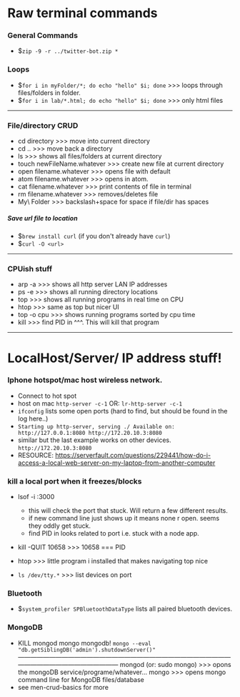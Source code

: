 # Raw terminal commands

### General Commands
- $`zip -9 -r ../twitter-bot.zip *`


### Loops
- $`for i in myFolder/*; do echo "hello" $i; done` >>> loops through files/folders in folder.
- $`for i in lab/*.html; do echo "hello" $i; done` >>> only html files

---
### File/directory CRUD
- cd directory			>>> move into current directory
- cd ..				>>> move back a directory
- ls 				>>> shows all files/folders at current directory
- touch newFileName.whatever 	>>> create new file at current directory
- open filename.whatever		>>> opens file with default
- atom filename.whatever		>>> opens in atom.
- cat filename.whatever		>>> print contents of file in terminal
- rm filename.whatever		>>> removes/deletes file
- My\ Folder			>>> backslash+space for space if file/dir has spaces

##### Save url file to location
* $`brew install curl` (if you don't already have `curl`)
* $`curl -O <url>`

---
### CPUish stuff
- arp -a 				>>> shows all http server LAN IP addresses
- ps -e				>>> shows all running directory locations
- top				>>> shows all running programs in real time on CPU
- htop			>>> same as top but nicer UI
- top -o cpu			>>> shows running programs sorted by cpu time
- kill <PID>			>>> find PID in ^^^. This will kill that program

----
# LocalHost/Server/ IP address stuff!

### Iphone hotspot/mac host wireless network. 
- Connect to hot spot 
- host on mac `http-server -c-1` OR: `lr-http-server -c-1`
- `ifconfig` lists some open ports (hard to find, but should be found in the log here..)
- `Starting up http-server, serving ./
	Available on:
  http://127.0.0.1:8080
  http://172.20.10.3:8080`
- similar but the last example works on other devices. `http://172.20.10.3:8080`
- RESOURCE: https://serverfault.com/questions/229441/how-do-i-access-a-local-web-server-on-my-laptop-from-another-computer

### kill a local port when it freezes/blocks
- lsof -i :3000
	- this will check the port that stuck. Will return a few different results.
	- if new command line just shows up it means none r open. seems they oddly get stuck.
	- find PID in looks related to port i.e. stuck with a node app.
- kill -QUIT 10658		>>> 10658 === PID

- htop				>>> little program i installed that makes navigating top nice
- `ls /dev/tty.*` >>> list devices on port


### Bluetooth
- $`system_profiler SPBluetoothDataType` lists all paired bluetooth devices.


### MongoDB
- KILL mongod mongo mongodb! `mongo --eval "db.getSiblingDB('admin').shutdownServer()"`
——————————————————————————————————————————————————
mongod (or: sudo mongo)		>>> opons the mongoDB service/programe/whatever…
mongo				>>> opens mongo command line for MongoDB files/database
- see men-crud-basics for more
